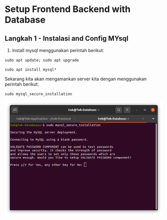 # Setup Frontend Backend with Database

## Langkah 1 - Instalasi and Config MYsql

1. Install mysql menggunakan perintah berikut:

```
sudo apt update; sudo apt upgrade
```

```
sudo apt install mysql*
```
Sekarang kita akan mengamankan server kita dengan menggunakan perintah berikut:

```
sudo mysql_secure_installation
```

![Img 8](assets/8.png)
